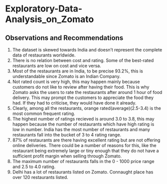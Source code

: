 # Exploratory-Data-Analysis_on_Zomato

## Observations and Recommendations
1. The dataset is skewed towards India and doesn’t represent the complete data of restaurants worldwide.
2. There is no relation between cost and rating. Some of the best-rated restaurants are low on cost and vice versa.
3. Most of the restaurants are in India, to be precise 93.2%, this is understandable since Zomato is an Indian Company.
4. Not rated count is very high, this may happen mainly because customers do not like to review after having their food. This is why Zomato asks the users to rate the restaurants after around 1 hour of food delivery. This may prompt the customers to appreciate the food they had. If they had to criticise, they would have done it already.
5. Clearly, among all the restaurants, orange rated(average)(2.5-3.4) is the most common frequent rating.
6. The highest number of ratings recieved is around 3.0 to 3.8, this may happen because the number of restaurants which have high rating is low in number. India has the most number of restaurants and many restaurants fall into the bucket of 3 to 4 rating range.
7. 87% of restaurants are there having excellent rating but are not offering online deliveries. There could be a number of reasons for this, like the restaurant being extremely large or tiny enough that they do not have a sufficient profit margin when selling through Zomato.
8. The maximum number of restaurants falls in the 0 - 1000 price range and 2.5 to 4.0 rating.
9. Delhi has a lot of restaurants listed on Zomato. Connaught place has over 120 restaurants listed.
